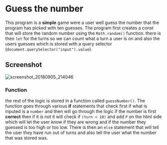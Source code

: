 # Guess the number
This program is a **simple** game were a user well guess the number that the program has picked with ten guesses.
The program first creates a const that will store the random number using the `Math.random()` function. there is then `let` for the turns so we can count what a turn a user is on and also the users guesses which is stored with a query selector (`document.querySelector("input").value`).

## Screenshot 
![screenshot_20180905_214046](https://user-images.githubusercontent.com/33196546/45120343-b9a90b00-b155-11e8-8b08-6eca5a7fcb30.png)

### Function
the rest of the logic is stored in a function called `guessNumber()`. The function goes through various **if** statements that check first if what is inputed is a `number` and then will go through the logic if the number is first **correct** then if it is not it will check if `(turn < 10)` and add `P` on the html side which will let the user know if they are wrong and if the number they guessed is too high or too low. There is then an `else` statement that will tell the user they have run out of turns and also tell the user what the number that was stored was.

